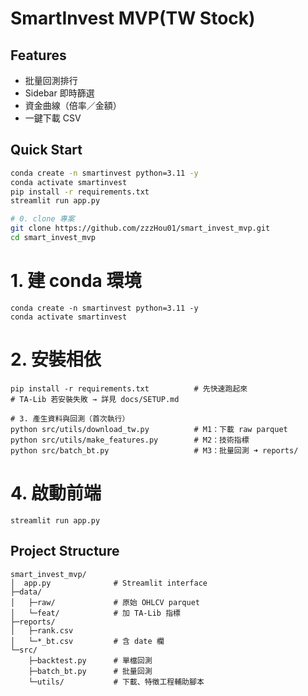 # SmartInvest MVP(TW Stock)

## Features
- 批量回測排行
- Sidebar 即時篩選
- 資金曲線（倍率／金額）
- 一鍵下載 CSV

## Quick Start
```bash
conda create -n smartinvest python=3.11 -y
conda activate smartinvest
pip install -r requirements.txt
streamlit run app.py
```
```bash
# 0. clone 專案
git clone https://github.com/zzzHou01/smart_invest_mvp.git
cd smart_invest_mvp
```
# 1. 建 conda 環境
```
conda create -n smartinvest python=3.11 -y
conda activate smartinvest
```
# 2. 安裝相依
```
pip install -r requirements.txt          # 先快速跑起來
# TA-Lib 若安裝失敗 → 詳見 docs/SETUP.md
```
```
# 3. 產生資料與回測（首次執行）
python src/utils/download_tw.py          # M1：下載 raw parquet
python src/utils/make_features.py        # M2：技術指標
python src/batch_bt.py                   # M3：批量回測 ➜ reports/
```
# 4. 啟動前端
```
streamlit run app.py
```

## Project Structure
```text
smart_invest_mvp/
│  app.py              # Streamlit interface
├─data/
│   ├─raw/             # 原始 OHLCV parquet
│   └─feat/            # 加 TA-Lib 指標
├─reports/
│   ├─rank.csv
│   └─*_bt.csv         # 含 date 欄
└─src/
    ├─backtest.py      # 單檔回測
    ├─batch_bt.py      # 批量回測
    └─utils/           # 下載、特徵工程輔助腳本
``` 
